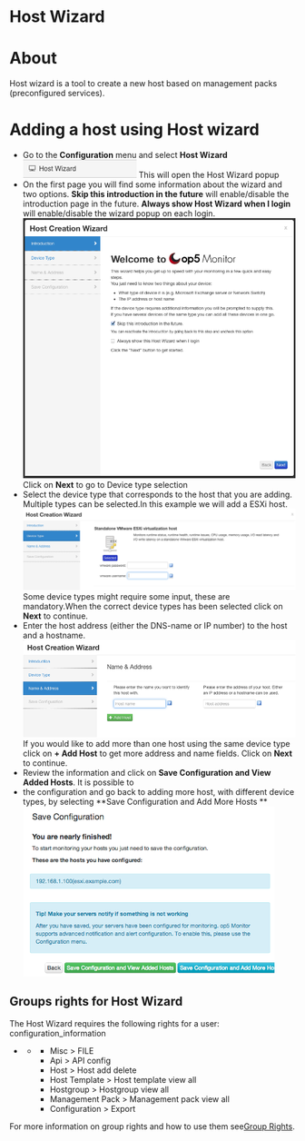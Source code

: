 # Host Wizard

# About

Host wizard is a tool to create a new host based on management packs (preconfigured services).

# Adding a host using Host wizard

-   Go to the **Configuration** menu and select **Host Wizard** 
    ![](attachments/16482397/16679325.png)
    This will open the Host Wizard popup
-   On the first page you will find some information about the wizard and two options. **Skip this introduction in the future** will enable/disable the introduction page in the future. **Always show Host Wizard when I login** will enable/disable the wizard popup on each login.
    ![](attachments/16482397/16679324.png)
    Click on **Next** to go to Device type selection
-   Select the device type that corresponds to the host that you are adding. Multiple types can be selected.In this example we will add a ESXi host.
    ![](attachments/16482397/16679326.png)
    Some device types might require some input, these are mandatory.When the correct device types has been selected click on **Next** to continue.
-   Enter the host address (either the DNS-name or IP number) to the host and a hostname.
    ![](attachments/16482397/16679329.png)
    If you would like to add more than one host using the same device type click on **+ Add Host** to get more address and name fields. Click on **Next** to continue.
-   Review the information and click on **Save Configuration and View Added Hosts**. It is possible to
-   the configuration and go back to adding more host, with different device types, by selecting **Save Configuration and Add More Hosts
    ** ![](attachments/16482397/16679323.png)

## Groups rights for Host Wizard

The Host Wizard requires the following rights for a user:
 configuration\_information

-   -   -   Misc \> FILE
        -   Api \> API config
        -   Host \> Host add delete
        -   Host Template \> Host template view all
        -   Hostgroup \> Hostgroup view all
        -   Management Pack \> Management pack view all
        -   Configuration \> Export

For more information on group rights and how to use them see[Group Rights](Authorization_16482400.html#Authorization-group_rights).

